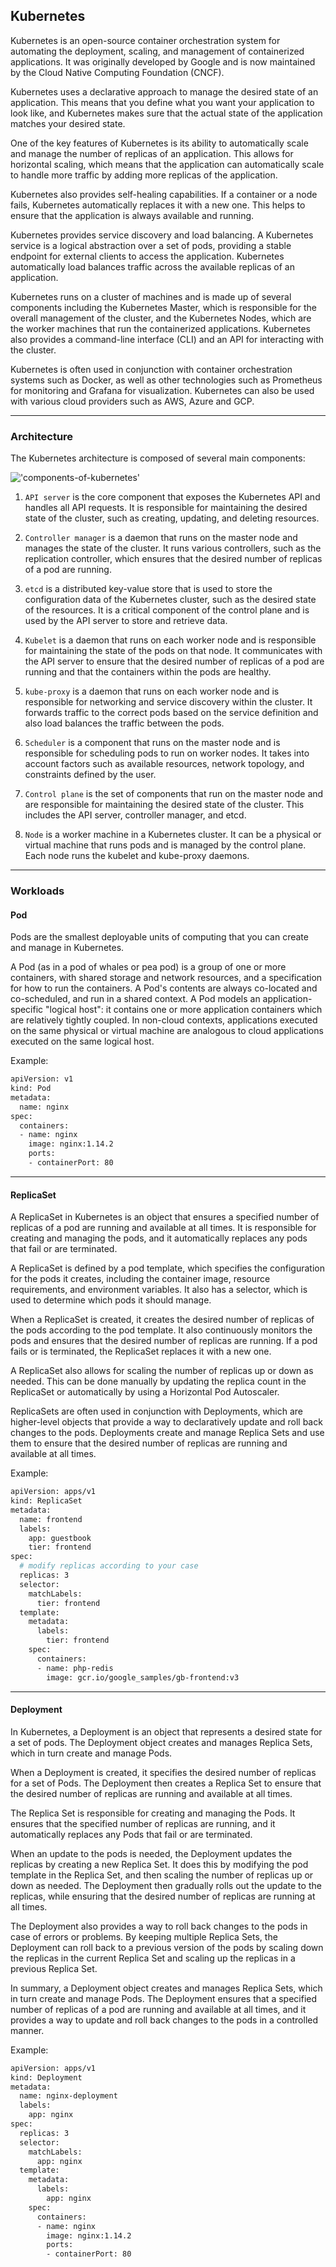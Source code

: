 ## Kubernetes

Kubernetes is an open-source container orchestration system for automating the deployment, scaling, and management of containerized applications. It was originally developed by Google and is now maintained by the Cloud Native Computing Foundation (CNCF).

Kubernetes uses a declarative approach to manage the desired state of an application. This means that you define what you want your application to look like, and Kubernetes makes sure that the actual state of the application matches your desired state.

One of the key features of Kubernetes is its ability to automatically scale and manage the number of replicas of an application. This allows for horizontal scaling, which means that the application can automatically scale to handle more traffic by adding more replicas of the application.

Kubernetes also provides self-healing capabilities. If a container or a node fails, Kubernetes automatically replaces it with a new one. This helps to ensure that the application is always available and running.

Kubernetes provides service discovery and load balancing. A Kubernetes service is a logical abstraction over a set of pods, providing a stable endpoint for external clients to access the application. Kubernetes automatically load balances traffic across the available replicas of an application.

Kubernetes runs on a cluster of machines and is made up of several components including the Kubernetes Master, which is responsible for the overall management of the cluster, and the Kubernetes Nodes, which are the worker machines that run the containerized applications. Kubernetes also provides a command-line interface (CLI) and an API for interacting with the cluster.

Kubernetes is often used in conjunction with container orchestration systems such as Docker, as well as other technologies such as Prometheus for monitoring and Grafana for visualization. Kubernetes can also be used with various cloud providers such as AWS, Azure and GCP.

---

### Architecture

The Kubernetes architecture is composed of several main components:

!['components-of-kubernetes'](./assets/components-of-kubernetes.svg)

1. `API server` is the core component that exposes the Kubernetes API and handles all API requests. It is responsible for maintaining the desired state of the cluster, such as creating, updating, and deleting resources.

2. `Controller manager` is a daemon that runs on the master node and manages the state of the cluster. It runs various controllers, such as the replication controller, which ensures that the desired number of replicas of a pod are running.

3. `etcd` is a distributed key-value store that is used to store the configuration data of the Kubernetes cluster, such as the desired state of the resources. It is a critical component of the control plane and is used by the API server to store and retrieve data.

4. `Kubelet` is a daemon that runs on each worker node and is responsible for maintaining the state of the pods on that node. It communicates with the API server to ensure that the desired number of replicas of a pod are running and that the containers within the pods are healthy.

5. `kube-proxy` is a daemon that runs on each worker node and is responsible for networking and service discovery within the cluster. It forwards traffic to the correct pods based on the service definition and also load balances the traffic between the pods.

6. `Scheduler` is a component that runs on the master node and is responsible for scheduling pods to run on worker nodes. It takes into account factors such as available resources, network topology, and constraints defined by the user.

7. `Control plane` is the set of components that run on the master node and are responsible for maintaining the desired state of the cluster. This includes the API server, controller manager, and etcd.

8. `Node` is a worker machine in a Kubernetes cluster. It can be a physical or virtual machine that runs pods and is managed by the control plane. Each node runs the kubelet and kube-proxy daemons.

---

### Workloads

#### Pod

Pods are the smallest deployable units of computing that you can create and manage in Kubernetes.

A Pod (as in a pod of whales or pea pod) is a group of one or more containers, with shared storage and network resources, and a specification for how to run the containers. A Pod's contents are always co-located and co-scheduled, and run in a shared context. A Pod models an application-specific "logical host": it contains one or more application containers which are relatively tightly coupled. In non-cloud contexts, applications executed on the same physical or virtual machine are analogous to cloud applications executed on the same logical host.

Example:

```bash
apiVersion: v1
kind: Pod
metadata:
  name: nginx
spec:
  containers:
  - name: nginx
    image: nginx:1.14.2
    ports:
    - containerPort: 80
```

---

#### ReplicaSet

A ReplicaSet in Kubernetes is an object that ensures a specified number of replicas of a pod are running and available at all times. It is responsible for creating and managing the pods, and it automatically replaces any pods that fail or are terminated.

A ReplicaSet is defined by a pod template, which specifies the configuration for the pods it creates, including the container image, resource requirements, and environment variables. It also has a selector, which is used to determine which pods it should manage.

When a ReplicaSet is created, it creates the desired number of replicas of the pods according to the pod template. It also continuously monitors the pods and ensures that the desired number of replicas are running. If a pod fails or is terminated, the ReplicaSet replaces it with a new one.

A ReplicaSet also allows for scaling the number of replicas up or down as needed. This can be done manually by updating the replica count in the ReplicaSet or automatically by using a Horizontal Pod Autoscaler.

ReplicaSets are often used in conjunction with Deployments, which are higher-level objects that provide a way to declaratively update and roll back changes to the pods. Deployments create and manage Replica Sets and use them to ensure that the desired number of replicas are running and available at all times.

Example:

```bash
apiVersion: apps/v1
kind: ReplicaSet
metadata:
  name: frontend
  labels:
    app: guestbook
    tier: frontend
spec:
  # modify replicas according to your case
  replicas: 3
  selector:
    matchLabels:
      tier: frontend
  template:
    metadata:
      labels:
        tier: frontend
    spec:
      containers:
      - name: php-redis
        image: gcr.io/google_samples/gb-frontend:v3
```

---

#### Deployment

In Kubernetes, a Deployment is an object that represents a desired state for a set of pods. The Deployment object creates and manages Replica Sets, which in turn create and manage Pods.

When a Deployment is created, it specifies the desired number of replicas for a set of Pods. The Deployment then creates a Replica Set to ensure that the desired number of replicas are running and available at all times.

The Replica Set is responsible for creating and managing the Pods. It ensures that the specified number of replicas are running, and it automatically replaces any Pods that fail or are terminated.

When an update to the pods is needed, the Deployment updates the replicas by creating a new Replica Set. It does this by modifying the pod template in the Replica Set, and then scaling the number of replicas up or down as needed. The Deployment then gradually rolls out the update to the replicas, while ensuring that the desired number of replicas are running at all times.

The Deployment also provides a way to roll back changes to the pods in case of errors or problems. By keeping multiple Replica Sets, the Deployment can roll back to a previous version of the pods by scaling down the replicas in the current Replica Set and scaling up the replicas in a previous Replica Set.

In summary, a Deployment object creates and manages Replica Sets, which in turn create and manage Pods. The Deployment ensures that a specified number of replicas of a pod are running and available at all times, and it provides a way to update and roll back changes to the pods in a controlled manner.

Example:

```bash
apiVersion: apps/v1
kind: Deployment
metadata:
  name: nginx-deployment
  labels:
    app: nginx
spec:
  replicas: 3
  selector:
    matchLabels:
      app: nginx
  template:
    metadata:
      labels:
        app: nginx
    spec:
      containers:
      - name: nginx
        image: nginx:1.14.2
        ports:
        - containerPort: 80
```
